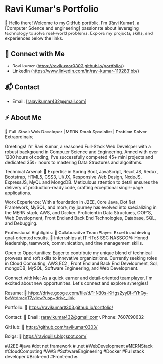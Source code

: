 # Ravi Kumar's Portfolio

👋 Hello there! Welcome to my GitHub portfolio. I'm [Ravi Kumar], a [Computer Science and engineering] passionate about leveraging technology to solve real-world problems. Explore my 
   projects, skills, and experiences below the links.


## 👥 Connect with Me 

  * Ravi kumar (https://ravikumar0303.github.io/portfolio/)
  * LinkedIn (https://www.linkedin.com/in/ravi-kumar-1192831bb/)

## 📬 Contact

  - Email: [raravikumar432@gmail.com]

## ⚡ About Me

   🚀 Full-Stack Web Developer | MERN Stack Specialist | Problem Solver Extraordinaire

Greetings! I'm Ravi Kumar, a seasoned Full-Stack Web Developer with a robust background in Computer Science and Engineering. Armed with over 1200 hours of coding, I've successfully completed 45+ mini projects and dedicated 350+ hours to mastering Data Structures and algorithms.

Technical Arsenal:
🔹 Expertise in Spring Boot, JavaScript, React JS, Redux, Bootstrap, HTML5, CSS3, UI/UX, Responsive Web Design, NodeJS, ExpressJS, MyQL and MongoDB. Meticulous attention to detail ensures the delivery of production-ready code, crafting exceptional single-page applications.

Work Experience:
With a foundation in J2EE, Core Java, Dot Net Framework, MySQL, and more, my journey has evolved into specializing in the MERN stack, AWS, and Docker. Proficient in Data Structures, OOP'S, Web Development, Front End and Back End Technologies, Database, SQL, and Debugging.

Professional Highlights:
🔸 Collaborative Team Player: Excel in achieving goal-oriented results.
🔸 Internships at IT -ITeS SSC NASSCOM: Honed leadership, teamwork, communication, and time management skills.

Open to Opportunities:
Eager to contribute my unique blend of technical prowess and soft skills to innovative organizations. Currently seeking roles in Cloud Computing, AWS,EC2 , Front End and Back End Development,  Sql, mongoDB, MySQL, Software Engineering, and Web Development.

Connect with Me:
As a quick learner and detail-oriented team player, I'm excited about new opportunities. Let's connect and explore synergies!

Resume:
📄 https://drive.google.com/file/d/1-NB0s-KHgs2yyDf-fYhQy-bvWtdmcqT7/view?usp=drive_link

Portfolio:
💼 https://ravikumar0303.github.io/portfolio/

Contact:
📧 Email: raravikumar432@gmail.com
📞 Phone: 7607890632

GitHub:
🔗 https://github.com/ravikumar0303/

Bolgs:
🔗 https://raviquills.blogspot.com/

#J2EE #java #dot net framework # .net #WebDevelopment #MERNStack #CloudComputing #AWS #SoftwareEngineering #Docker #Full stack developer #Back-end #Front-end 🔚

